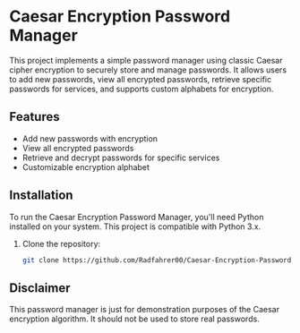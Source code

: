 # Caesar Encryption Password Manager

This project implements a simple password manager using classic Caesar cipher encryption to securely store and manage passwords. It allows users to add new passwords, view all encrypted passwords, retrieve specific passwords for services, and supports custom alphabets for encryption.

## Features

- Add new passwords with encryption
- View all encrypted passwords
- Retrieve and decrypt passwords for specific services
- Customizable encryption alphabet

## Installation

To run the Caesar Encryption Password Manager, you'll need Python installed on your system. This project is compatible with Python 3.x.

1. Clone the repository:
   ```bash
   git clone https://github.com/Radfahrer00/Caesar-Encryption-Password-Manager.git

## Disclaimer

This password manager is just for demonstration purposes of the Caesar encryption algorithm. It should not be used to store real passwords.
